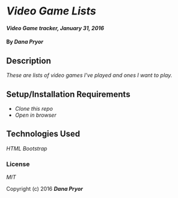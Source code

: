 # _Video Game Lists_

#### _Video Game tracker, January 31, 2016_

#### By _**Dana Pryor**_

## Description

_These are lists of video games I've played and ones I want to play._

## Setup/Installation Requirements

* _Clone this repo_
* _Open in browser_

## Technologies Used

_HTML
Bootstrap_

### License

*MIT*

Copyright (c) 2016 **_Dana Pryor_**
